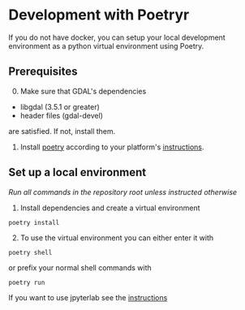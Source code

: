 # Development with Poetryr
If you do not have docker, you can setup your local development environment as a python virtual environment using Poetry.

## Prerequisites

0. Make sure that GDAL's dependencies

- libgdal (3.5.1 or greater)
- header files (gdal-devel)

are satisfied. If not, install them.

1. Install [poetry](https://python-poetry.org/>) according to your platform's
[instructions](https://python-poetry.org/docs/#installation>).

## Set up a local environment

*Run all commands in the repository root unless instructed otherwise*

1. Install dependencies and create a virtual environment

```shell
poetry install
```

2. To use the virtual environment you can either enter it with

```shell
poetry shell
```

or prefix your normal shell commands with

```shell
poetry run
```

If you want to use jpyterlab see the [instructions](./using_jupyterlab.md)

